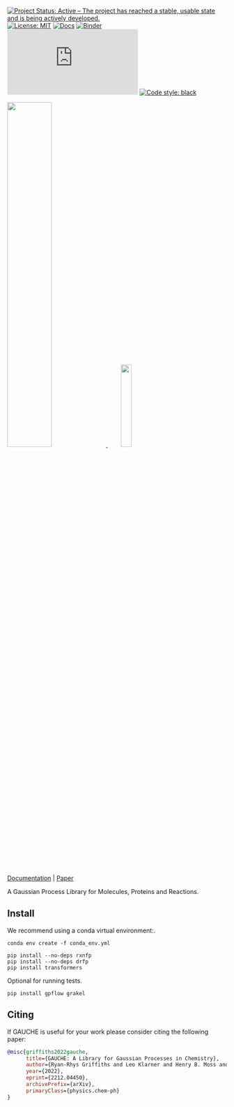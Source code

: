 [![Project Status: Active – The project has reached a stable, usable state and is being actively developed.](https://www.repostatus.org/badges/latest/active.svg)](https://www.repostatus.org/#active)
[![License: MIT](https://img.shields.io/badge/License-MIT-yellow.svg)](https://opensource.org/licenses/MIT)
[![Docs](https://assets.readthedocs.org/static/projects/badges/passing-flat.svg)](https://leojklarner.github.io/gauche/)
[![Binder](https://mybinder.org/badge_logo.svg)](https://mybinder.org/v2/gh/leojklarner/gauche/HEAD)
[![Citation Badge](https://api.juleskreuer.eu/citation-badge.php?doi=10.48550/arXiv.2212.04450)](https://juleskreuer.eu/projekte/citation-badge/)
<a href="https://github.com/psf/black"><img alt="Code style: black" src="https://img.shields.io/badge/code%20style-black-000000.svg"></a>

<p align="left">
  <a href="https://leojklarner.github.io/gauche/">
    <img src="https://raw.githubusercontent.com/leojklarner/gauche/main/imgs/gauche_logo.png" width="45%" />
    <img src="https://github.com/leojklarner/gauche/blob/main/imgs/gauche.gif?raw=true" width="22%" hspace="30"/>
  </a>
</p>

[Documentation](https://leojklarner.github.io/gauche/) | [Paper](https://arxiv.org/abs/2212.04450)

A Gaussian Process Library for Molecules, Proteins and Reactions.

## Install

We recommend using a conda virtual environment:.
```
conda env create -f conda_env.yml

pip install --no-deps rxnfp
pip install --no-deps drfp
pip install transformers
```

Optional for running tests.
```
pip install gpflow grakel
```

## Citing

If GAUCHE is useful for your work please consider citing the following paper:

```bibtex
@misc{griffiths2022gauche,
      title={GAUCHE: A Library for Gaussian Processes in Chemistry}, 
      author={Ryan-Rhys Griffiths and Leo Klarner and Henry B. Moss and Aditya Ravuri and Sang Truong and Bojana Rankovic and Yuanqi Du and Arian Jamasb and Julius Schwartz and Austin Tripp and Gregory Kell and Anthony Bourached and Alex Chan and Jacob Moss and Chengzhi Guo and Alpha A. Lee and Philippe Schwaller and Jian Tang},
      year={2022},
      eprint={2212.04450},
      archivePrefix={arXiv},
      primaryClass={physics.chem-ph}
}

```
